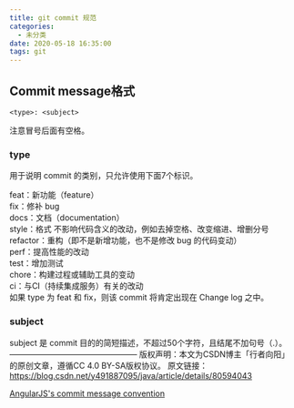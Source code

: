 ```yaml
---
title: git commit 规范
categories:
  - 未分类
date: 2020-05-18 16:35:00
tags: git
---
```

## Commit message格式
```
<type>: <subject>
```
注意冒号后面有空格。

### type
用于说明 commit 的类别，只允许使用下面7个标识。

feat：新功能（feature）  
fix：修补 bug  
docs：文档（documentation）  
style：格式 不影响代码含义的改动，例如去掉空格、改变缩进、增删分号  
refactor：重构（即不是新增功能，也不是修改 bug 的代码变动）  
perf：提高性能的改动  
test：增加测试  
chore：构建过程或辅助工具的变动  
ci：与CI（持续集成服务）有关的改动  
如果 type 为 feat 和 fix，则该 commit 将肯定出现在 Change log 之中。

### subject
subject 是 commit 目的的简短描述，不超过50个字符，且结尾不加句号（.）。
————————————————
版权声明：本文为CSDN博主「行者向阳」的原创文章，遵循CC 4.0 BY-SA版权协议。
原文链接：https://blog.csdn.net/y491887095/java/article/details/80594043

[AngularJS's commit message convention](https://github.com/angular/angular.js/blob/master/DEVELOPERS.md#-git-commit-guidelines)